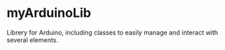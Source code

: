 # myArduinoLib
Librery for Arduino, including classes to easily manage and interact with several elements.
